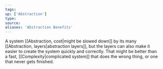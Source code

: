 ```yaml
---
tags:
up: ['Abstraction']
type:
source:
aliases: 'Abstraction Benefits'
---
```


A system [[Abstraction, cost|might be slowed down]] by its many [[Abstraction, layers|abstraction layers]], but the layers can also make it easier to create the system quickly and correctly. That might be better than a fast, [[Complexity|complicated system]] that does the wrong thing, or one that never gets finished.
